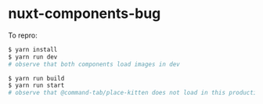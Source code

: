 # nuxt-components-bug

To repro:

```bash
$ yarn install
$ yarn run dev
# observe that both components load images in dev

$ yarn run build
$ yarn run start
# observe that @command-tab/place-kitten does not load in this production build
```
